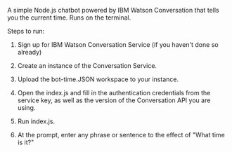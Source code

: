 A simple Node.js chatbot powered by IBM Watson Conversation that tells you the current time. Runs on the terminal.

Steps to run:

1) Sign up for IBM Watson Conversation Service (if you haven't done so already)

2) Create an instance of the Conversation Service.

3) Upload the bot-time.JSON workspace to your instance.

4) Open the index.js and fill in the authentication credentials from the service key, as well as the version of the Conversation API you are using.

5) Run index.js.

6) At the prompt, enter any phrase or sentence to the effect of "What time is it?"